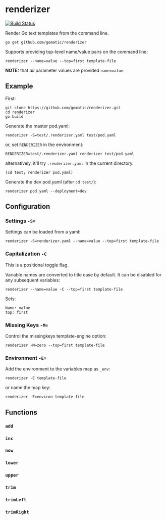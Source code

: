 # renderizer

[![Build Status](https://travis-ci.org/gomatic/renderizer.svg?branch=master)](https://travis-ci.org/gomatic/renderizer)

Render Go text templates from the command line.

    go get github.com/gomatic/renderizer

Supports providing top-level name/value pairs on the command line:

    renderizer --name=value --top=first template-file

**NOTE:** that _all_ parameter values are provided `name=value`.

## Example

First:

    git clone https://github.com/gomatic/renderizer.git
    cd renderizer
    go build

Generate the master pod.yaml:

    renderizer -S=test/.renderizer.yaml test/pod.yaml

 or, set `RENDERIZER` in the environment:

    RENDERIZER=test/.renderizer.yaml renderizer test/pod.yaml

alternatively, it'll try `.renderizer.yaml` in the current directory.

    (cd test; renderizer pod.yaml)

Generate the dev pod.yaml (after `cd test/`):

    renderizer pod.yaml --deployment=dev

## Configuration

### Settings `-S=`

Settings can be loaded from a yaml:

    renderizer -S=renderizer.yaml --name=value --top=first template-file

### Capitalization `-C`

This is a positional toggle flag.

Variable names are converted to title case by default. It can be disabled for any subsequent variables:

    renderizer --name=value -C --top=first template-file

Sets:

    Name: value
    top: first

### Missing Keys `-M=`

Control the missingkeys template-engine option:

    renderizer -M=zero --top=first template-file

### Environment `-E=`

Add the environment to the variables map as `_env`:

    renderizer -E template-file

or name the map key:

    renderizer -E=environ template-file

## Functions

### `add`
### `inc`
### `now`
### `lower`
### `upper`
### `trim`
### `trimLeft`
### `trimRight`
